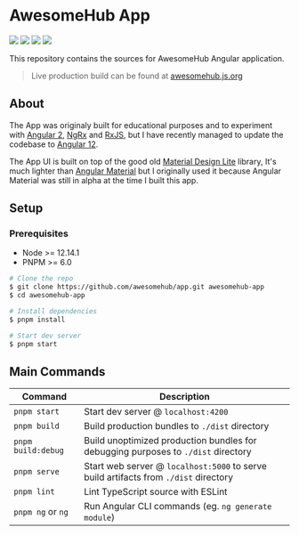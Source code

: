 # AwesomeHub App

[![][ci-img]][ci-url] [![][netlify-img]][netlify-url] [![][website-img]][website-url] [![][angular-img]][angular-url]

This repository contains the sources for AwesomeHub Angular application.

> Live production build can be found at [awesomehub.js.org][website-url]

## About
The App was originaly built for educational purposes and to experiment with [Angular 2](https://v2.angular.io/), [NgRx](https://ngrx.io/) and [RxJS](https://www.learnrxjs.io/), but
I have recently managed to update the codebase to [Angular 12](https://v12.angular.io/).

The App UI is built on top of the good old [Material Design Lite](https://getmdl.io/) library, It's much lighter than [Angular Material](https://material.angular.io/)
but I originally used it because Angular Material was still in alpha at the time I built this app.

## Setup

### Prerequisites

- Node >= 12.14.1
- PNPM >= 6.0

```bash
# Clone the repo
$ git clone https://github.com/awesomehub/app.git awesomehub-app
$ cd awesomehub-app

# Install dependencies
$ pnpm install

# Start dev server
$ pnpm start
```

## Main Commands

|Command|Description|
|---|---|
|`pnpm start`|Start dev server @ `localhost:4200`|
|`pnpm build`|Build production bundles to `./dist` directory|
|`pnpm build:debug`|Build unoptimized production bundles for debugging purposes to `./dist` directory|
|`pnpm serve`|Start web server @ `localhost:5000` to serve build artifacts from `./dist` directory|
|`pnpm lint`|Lint TypeScript source with ESLint |
|`pnpm ng` or `ng`|Run Angular CLI commands (eg. `ng generate module`)|


[ci-url]: https://github.com/awesomehub/app/actions/workflows/main.yml
[ci-img]: https://img.shields.io/github/workflow/status/awesomehub/app/CI/master?logo=github
[netlify-url]: https://app.netlify.com/sites/awesomehub/deploys
[netlify-img]: https://img.shields.io/netlify/968920d6-f8ff-4967-93d7-9e55861c1174?logo=netlify&logoColor=white
[angular-url]: https://github.com/angular/angular/releases/tag/12.0.0
[angular-img]: https://img.shields.io/badge/angular-v12-dd0131.svg?logo=angular
[website-url]: https://awesomehub.js.org
[website-img]: https://img.shields.io/website?logo=statuspal&url=https%3A%2F%2Fawesomehub.js.org
